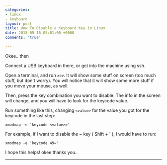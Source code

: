 ```yaml
---
categories:
- linux
- keyboard
layout: post
title: How To Disable a Keyboard Key in Linux
date: 2015-05-16 05:01:00 +0000
comments: 'true'

---
```

Okee.. then  
  
Connect a USB keyboard in there, or get into the machine using ssh.  
  
Open a terminal, and run `xev`. It will show some stuff on screen (too much stuff, but don't worry). You will notice that it will show some more stuff if you move your mouse, as well.

Then, press the key combination you want to disable. The info in the screen will change, and you will have to look for the keycode value.

Run something like this, changing `<value>` for the value you got for the keycode in the last step:

    xmodmap -e 'keycode <value>='

For example, if I want to disable the \~ key ( Shift + \` ), I would have to run:

    xmodmap -e 'keycode 49='

I hope this helps! okee thanks you..

***